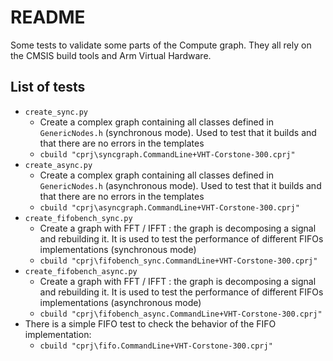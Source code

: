# README

Some tests to validate some parts of the Compute graph. They all rely on the CMSIS build tools and Arm Virtual Hardware.

## List of tests

* `create_sync.py`
  * Create a complex graph containing all classes defined in `GenericNodes.h` (synchronous mode). Used to test that it builds and that there are no errors in the templates
  * `cbuild "cprj\syncgraph.CommandLine+VHT-Corstone-300.cprj" `
* `create_async.py`
  * Create a complex graph containing all classes defined in `GenericNodes.h` (asynchronous mode). Used to test that it builds and that there are no errors in the templates
  * `cbuild "cprj\asyncgraph.CommandLine+VHT-Corstone-300.cprj" `
* `create_fifobench_sync.py`
  * Create a graph with FFT / IFFT : the graph is decomposing a signal and rebuilding it. It is used to test the performance of different FIFOs implementations (synchronous mode)
  * `cbuild "cprj\fifobench_sync.CommandLine+VHT-Corstone-300.cprj"`
* `create_fifobench_async.py`
  * Create a graph with FFT / IFFT : the graph is decomposing a signal and rebuilding it. It is used to test the performance of different FIFOs implementations (asynchronous mode)
  * `cbuild "cprj\fifobench_async.CommandLine+VHT-Corstone-300.cprj"`
* There is a simple FIFO test to check the behavior of the FIFO implementation:
  * `cbuild "cprj\fifo.CommandLine+VHT-Corstone-300.cprj" `